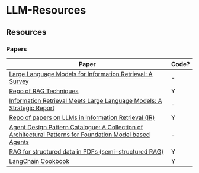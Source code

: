 # LLM-Resources

## Resources

### Papers
| Paper | Code? |
|-------|-------|
| [Large Language Models for Information Retrieval: A Survey](https://arxiv.org/pdf/2308.07107) | - |
| [Repo of RAG Techniques](https://github.com/NirDiamant/RAG_Techniques)| Y |
| [Information Retrieval Meets Large Language Models: A Strategic Report](https://arxiv.org/pdf/2307.09751) | - |
| [Repo of papers on LLMs in Information Retrieval (IR)](https://github.com/RUC-NLPIR/LLM4IR-Survey) | Y |
| [Agent Design Pattern Catalogue: A Collection of Architectural Patterns for Foundation Model based Agents](https://arxiv.org/html/2405.10467v4) | - |
| [RAG for structured data in PDFs (semi-structured RAG)](https://github.com/langchain-ai/langchain/blob/master/cookbook/Semi_Structured_RAG.ipynb) | Y |
| [LangChain Cookbook](https://github.com/langchain-ai/langchain/tree/master/cookbook) | Y |

